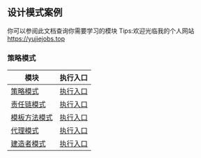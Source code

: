 ## 设计模式案例

你可以参阅此文档查询你需要学习的模块 Tips:欢迎光临我的个人网站 https://yujiejobs.top

### 策略模式

|模块|执行入口|
|-------|-------|
|[策略模式](src/main/java/com/soft/design/demo1/)|[执行入口](src/test/java/com/soft/design/demo1)|
|[责任链模式](src/main/java/com/soft/design/demo2/)|[执行入口](src/test/java/com/soft/design/demo2)|
|[模板方法模式](src/main/java/com/soft/design/demo3/)|[执行入口](src/test/java/com/soft/design/demo3)|
|[代理模式](src/main/java/com/soft/design/demo3/)|[执行入口](src/test/java/com/soft/design/demo4)|
|[建造者模式](src/main/java/com/soft/design/demo3/)|[执行入口](src/test/java/com/soft/design/demo5)|



